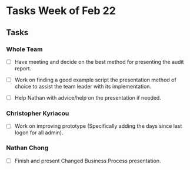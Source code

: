 
# Tasks Week of Feb 22 #

## Tasks ##

### Whole Team ###


- [ ] Have meeting and decide on the best method for presenting the audit report.
- [ ] Work on finding a good example script the presentation method of choice to assist the team leader with its implementation.
- [ ] Help Nathan with advice/help on the presentation if needed.



### Christopher Kyriacou ###

- [ ] Work on improving prototype (Specifically adding the days since last logon for all admin).


### Nathan Chong ###

- [ ] Finish and present Changed Business Process presentation.

